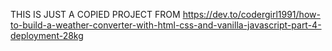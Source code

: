 THIS IS JUST A COPIED PROJECT FROM https://dev.to/codergirl1991/how-to-build-a-weather-converter-with-html-css-and-vanilla-javascript-part-4-deployment-28kg